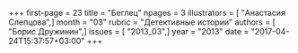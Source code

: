 +++
first-page = 23
title = "Беглец"
npages = 3
illustrators = [ "Анастасия Слепцова",]
month = "03"
rubric = "Детективные истории"
authors = [ "Борис Дружинин",]
issues = [ "2013_03",]
year = "2013"
date = "2017-04-24T15:37:57+03:00"
+++
